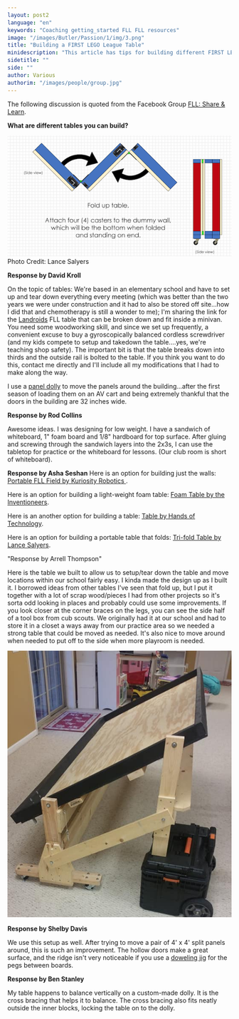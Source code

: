 ```yaml
---
layout: post2
language: "en"
keywords: "Coaching getting_started FLL FLL resources"
image: "/images/Butler/Passion/1/img/3.png"
title: "Building a FIRST LEGO League Table"
minidescription: "This article has tips for building different FIRST LEGO League Tables."
sidetitle: ""
side: ""
author: Various
authorim: "/images/people/group.jpg"
---
```


The following discussion is quoted from the Facebook Group <a href="https://www.facebook.com/groups/FLLShareandLearn/">FLL: Share & Learn</a>.

**What are different tables you can build?**

<img src="/images/coachcorner/FLLTable.png" style="max-width: 100%" />
Photo Credit: Lance Salyers

**Response by David Kroll**

On the topic of tables: We're based in an elementary school and have to set up and tear down everything every meeting (which was better than the two years we were under construction and it had to also be stored off site...how I did that and chemotherapy is still a wonder to me); I'm sharing the link for the <a href= "https://www.livingstonrobotics.org/2015/07/19/landroids-fll-table/">Landroids</a> FLL table that can be broken down and fit inside a minivan. You need some woodworking skill, and since we set up frequently, a convenient excuse to buy a gyroscopically balanced cordless screwdriver (and my kids compete to setup and takedown the table....yes, we're teaching shop safety). The important bit is that the table breaks down into thirds and the outside rail is bolted to the table. If you think you want to do this, contact me directly and I'll include all my modifications that I had to make along the way.

I use a <a href="http://www.northerntool.com/shop/tools/product_200673760_200673760?cm_mmc=Google-pla&utm_source=google_PLA&utm_medium=Material+Handling+%3E+Carts&utm_campaign&utm_content=52516&mkwid=sJQsiKOuV&pcrid=208169282606&devicetype=c&gclid=Cj0KCQjw557NBRC9ARIsAHJvVVOizVLuNZgFEd9mHPS6uuoTj0734TECvWOkwNIJL6SZwfxXqLxpez4aAtiNEALw_wcB">panel dolly</a> to move the panels around the building...after the first season of loading them on an AV cart and being extremely thankful that the doors in the building are 32 inches wide. 

**Response by Rod Collins**

Awesome ideas. I was designing for low weight. I have a sandwich of whiteboard, 1" foam board and 1/8" hardboard for top surface. After gluing and screwing through the sandwich layers into the 2x3s, I can use the tabletop for practice or the whiteboard for lessons. (Our club room is short of whiteboard).

**Response by Asha Seshan** 
Here is an option for building just the walls: <a href="https://youtu.be/5JG7tOT1DQU">Portable FLL Field by Kuriosity Robotics
</a>. 

Here is an option for building a light-weight foam table: <a href="http://nmfll.org/images/STOW-or-GO_Updated_Building_Instructions.pdf?fref=gc&dti=369520923432634">Foam Table by the Inventioneers</a>. 

Here is an another option for building a table: <a href="https://l.facebook.com/l.php?u=https%3A%2F%2Fwww.first-lego-league.org%2Fen%2Fgeneral%2Fparticipation.html%3Ffile%3Dfiles%252Finhalt%252Ffll_en%252Fgeneral%252Fparticipation%252FFLL_2016_2017_Competition_Table_Building_Instruction_Folding_Table.pdf%26fref%3Dgc%26dti%3D369520923432634&h=ATOUz7oHo9UqUhGSh-Z71_56HmMyDqarFNok3r2e5nv22n3Hpg85osUNWR5kv90N0f0-9MNhZ9nwHWzQ2BRcn3cy1_-w9Z6-R9ebXNC_6kF_lgvivAGSsRp_m-SWDb2cgdC8m0RiauN81lY">Table by Hands of Technology</a>. 

Here is an option for building a portable table that folds: <a href="https://drive.google.com/file/d/0B-nO61RMEYhJUjlJX0QzMEc2NFU/view?fref=gc&dti=369520923432634">Tri-fold Table by Lance Salyers</a>.

"Response by Arrell Thompson"

Here is the table we built to allow us to setup/tear down the table and move locations within our school fairly easy. I kinda made the design up as I built it. I borrowed ideas from other tables I've seen that fold up, but I put it together with a lot of scrap wood/pieces I had from other projects so it's sorta odd looking in places and probably could use some improvements. If you look closer at the corner braces on the legs, you can see the side half of a tool box from cub scouts. We originally had it at our school and had to store it in a closet a ways away from our practice area so we needed a strong table that could be moved as needed. It's also nice to move around when needed to put off to the side when more playroom is needed.

<img src="/images/coachcorner/PingPongStyle.jpg" style="max-width: 100%" />


**Response by Shelby Davis** 

We use this setup as well. After trying to move a pair of 4' x 4' split panels around, this is such an improvement. The hollow doors make a great surface, and the ridge isn't very noticeable if you use a <a href="https://www.harborfreight.com/self-centering-doweling-jig-41345.html?fref=gc&dti=369520923432634">doweling jig</a> for the pegs between boards. 

**Response by Ben Stanley** 

My table happens to balance vertically on a custom-made dolly. It is the cross bracing that helps it to balance. The cross bracing also fits neatly outside the inner blocks, locking the table on to the dolly.
